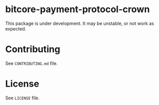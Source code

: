bitcore-payment-protocol-crown
==============================

This package is under development. It may be unstable, or not work as expected.

Contributing
============

See `CONTRIBUTING.md` file.

License
=======

See `LICENSE` file.
